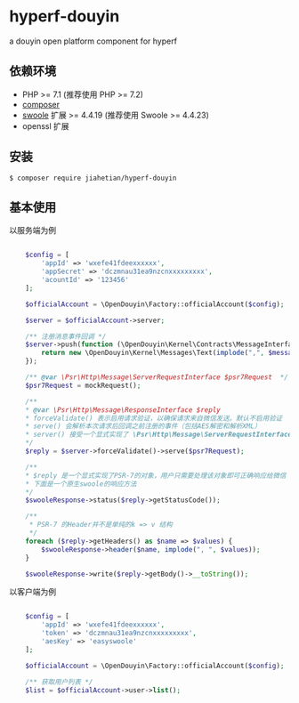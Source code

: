 # hyperf-douyin
a douyin open platform component for hyperf

## 依赖环境

- PHP >= 7.1 (推荐使用 PHP >= 7.2)
- [composer](https://getcomposer.org/)
- [swoole](https://github.com/swoole/swoole-src) 扩展 >= 4.4.19 (推荐使用 Swoole >= 4.4.23)
- openssl 扩展

## 安装

```shell
$ composer require jiahetian/hyperf-douyin
```

## 基本使用

以服务端为例

```php

    $config = [
        'appId' => 'wxefe41fdeexxxxxx',
        'appSecret' => 'dczmnau31ea9nzcnxxxxxxxxx',
        'acountId' => '123456'
    ];

    $officialAccount = \OpenDouyin\Factory::officialAccount($config);

    $server = $officialAccount->server;

    /** 注册消息事件回调 */
    $server->push(function (\OpenDouyin\Kernel\Contracts\MessageInterface $message) {
        return new \OpenDouyin\Kernel\Messages\Text(implode(",", $message->transformForJsonRequest()));
    });

    /** @var \Psr\Http\Message\ServerRequestInterface $psr7Request  */
    $psr7Request = mockRequest();

    /**
    * @var \Psr\Http\Message\ResponseInterface $reply
    * forceValidate() 表示启用请求验证，以确保请求来自微信发送。默认不启用验证
    * serve() 会解析本次请求后回调之前注册的事件（包括AES解密和解析XML）
    * server() 接受一个显式实现了 \Psr\Http\Message\ServerRequestInterface 的request对象
    */
    $reply = $server->forceValidate()->serve($psr7Request);

    /**
    * $reply 是一个显式实现了PSR-7的对象，用户只需要处理该对象即可正确响应给微信
    * 下面是一个原生swoole的响应方法
    */
    $swooleResponse->status($reply->getStatusCode());

    /**
     * PSR-7 的Header并不是单纯的k => v 结构
     */
    foreach ($reply->getHeaders() as $name => $values) {
        $swooleResponse->header($name, implode(", ", $values));
    }

    $swooleResponse->write($reply->getBody()->__toString());
```

以客户端为例

```php

    $config = [
        'appId' => 'wxefe41fdeexxxxxx',
        'token' => 'dczmnau31ea9nzcnxxxxxxxxx',
        'aesKey' => 'easyswoole'
    ];

    $officialAccount = \OpenDouyin\Factory::officialAccount($config);

    /** 获取用户列表 */
    $list = $officialAccount->user->list();
```
